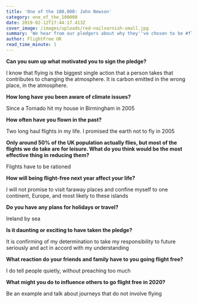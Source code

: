 ```yaml
---
title: 'One of the 100,000: John Newson'
category: one_of_the_100000
date: 2019-02-12T17:44:17.413Z
cover_image: /images/uploads/red-nailvarnish-small.jpg
summary: 'We hear from our pledgers about why they''ve chosen to be #flightfree in 2020'
author: FlightFree UK
read_time_minute: 1
---
```

**Can you sum up what motivated you to sign the pledge?**  

I know that flying is the biggest single action that a person takes that contributes to changing the atmosphere. It is carbon emitted in the wrong place, in the atmosphere.

**How long have you been aware of climate issues?** 

Since a Tornado hit my house in Birmingham in 2005

**How often have you flown in the past?** 

Two long haul flights in my life. I promised the earth not to fly in 2005

**Only around 50% of the UK population actually flies, but most of the flights we do take are for leisure. What do you think would be the most effective thing in reducing them?** 

Flights have to be rationed

**How will being flight-free next year affect your life?** 

I will not promise to visit faraway places and confine myself to one continent, Europe, and most likely to these islands 

**Do you have any plans for holidays or travel?** 

Ireland by sea

**Is it daunting or exciting to have taken the pledge?** 

It is confirming of my determination to take my responsibility to future seriously and act in accord with my understanding

**What reaction do your friends and family have to you going flight free?**  

I do tell people quietly, without preaching too much

**What might you do to influence others to go flight free in 2020?** 

Be an example and talk about journeys that do not involve flying
